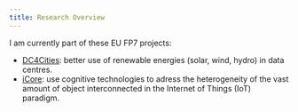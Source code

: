 ```yaml
---
title: Research Overview
---
```


I am currently part of these EU FP7 projects:

* [DC4Cities](http://projects.dc4cities.eu/): better use of renewable energies (solar, wind, hydro) in data centres.  
* [iCore](http://www.iot-icore.eu/): use cognitive technologies to adress the heterogeneity of the vast amount of object interconnected in the Internet of Things (IoT) paradigm.

